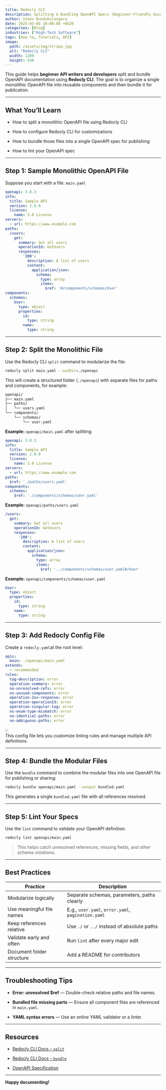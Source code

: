 ```yaml
---
title: Redocly CLI
description: Splitting & Bundling OpenAPI Specs (Beginner-Friendly Guide)
author: Steev Kundukulangara
date: 2025-03-05 10:00:00 +0530
categories: [Blog]
industries: ["High-Tech Software"]
tags: [How to, Tutorials, API]
image:
  path: /assets/img/stripe.jpg
  alt: "Redocly CLI"
  width: 1200
  height: 630
---
```



This guide helps **beginner API writers and developers** split and bundle OpenAPI documentation using **Redocly CLI**. The goal is to organize a single monolithic OpenAPI file into reusable components and then bundle it for publication.

---

## What You’ll Learn

* How to split a monolithic OpenAPI file using Redocly CLI
    
* How to configure Redocly CLI for customizations
    
* How to bundle those files into a single OpenAPI spec for publishing
    
* How to lint your OpenAPI spec
    

---

## Step 1: Sample Monolithic OpenAPI File

Suppose you start with a file: `main.yaml`

```yaml
openapi: 3.0.3
info:
  title: Sample API
  version: 1.0.0
  license:
    name: 3.0 License
servers:
  - url: https://www.example.com
paths:
  /users:
    get:
      summary: Get all users
      operationId: GetUsers
      responses:
        '200':
          description: A list of users
          content:
            application/json:
              schema:
                type: array
                items:
                  $ref: '#/components/schemas/User'
components:
  schemas:
    User:
      type: object
      properties:
        id:
          type: string
        name:
          type: string
```

---

## Step 2: Split the Monolithic File

Use the Redocly CLI `split` command to modularize the file:

```bash
redocly split main.yaml --outDir=./openapi
```

This will create a structured folder (`./openapi`) with separate files for paths and components, for example:

```markdown
openapi/
├── main.yaml
├── paths/
│   └── users.yaml
└── components/
    └── schemas/
        └── user.yaml
```

**Example:** `openapi/main.yaml` after splitting

```yaml
openapi: 3.0.3
info:
  title: Sample API
  version: 1.0.0
  license:
    name: 3.0 License
servers:
  - url: https://www.example.com
paths:
  $ref: './paths/users.yaml'
components:
  schemas:
    $ref: './components/schemas/user.yaml'
```

**Example:** `openapi/paths/users.yaml`

```yaml
/users:
  get:
    summary: Get all users
    operationId: GetUsers
    responses:
      '200':
        description: A list of users
        content:
          application/json:
            schema:
              type: array
              items:
                $ref: '../components/schemas/user.yaml#/User'
```

**Example:** `openapi/components/schemas/user.yaml`

```yaml
User:
  type: object
  properties:
    id:
      type: string
    name:
      type: string
```

---

## Step 3: Add Redocly Config File

Create a `redocly.yaml`at the root level:

```yaml
apis:
  main: ./openapi/main.yaml
extends:
  - recommended
rules:
  tag-description: error
  operation-summary: error
  no-unresolved-refs: error
  no-unused-components: error
  operation-2xx-response: error
  operation-operationId: error
  operation-singular-tag: error
  no-enum-type-mismatch: error
  no-identical-paths: error
  no-ambiguous-paths: error
```

<div data-node-type="callout">
<div data-node-type="callout-emoji">💡</div>
<div data-node-type="callout-text">This config file lets you customize linting rules and manage multiple API definitions.</div>
</div>

---

## Step 4: Bundle the Modular Files

Use the `bundle` command to combine the modular files into one OpenAPI file for publishing or sharing:

```bash
redocly bundle openapi/main.yaml --output bundled.yaml
```

This generates a single `bundled.yaml` file with all references resolved.

---

## Step 5: Lint Your Specs

Use the `lint` command to validate your OpenAPI definition:

```bash
redocly lint openapi/main.yaml
```

> This helps catch unresolved references, missing fields, and other schema violations.

---

## Best Practices

| **Practice** | **Description** |
| --- | --- |
| Modularize logically | Separate schemas, parameters, paths clearly |
| Use meaningful file names | E.g., `user.yaml`, `error.yaml`, `pagination.yaml` |
| Keep references relative | Use `./` or `../` instead of absolute paths |
| Validate early and often | Run `lint` after every major edit |
| Document folder structure | Add a README for contributors |

---

## Troubleshooting Tips

* **Error: unresolved $ref** — Double-check relative paths and file names.
    
* **Bundled file missing parts** — Ensure all component files are referenced in `main.yaml`.
    
* **YAML syntax errors** — Use an online YAML validator or a linter.
    

---

## Resources

* [Redocly CLI Docs – `split`](https://redocly.com/docs/cli/commands/split)
    
* [Redocly CLI Docs – `bundle`](https://redocly.com/docs/cli/commands/bundle)
    
* [OpenAPI Specification](https://spec.openapis.org/oas/latest.html)
    

---

**Happy documenting!**